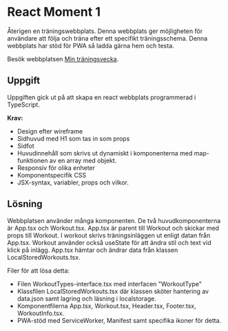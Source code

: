 # React Moment 1
Återigen en träningswebbplats. Denna webbplats ger möjligheten för användare att följa och träna efter ett specifikt träningsschema. Denna webbplats har stöd för PWA så ladda gärna hem och testa.

Besök webbplatsen [Min träningsvecka](https://workout-week.netlify.app/).

## Uppgift
Uppgiften gick ut på att skapa en react webbplats programmerad i TypeScript.

**Krav:**
* Design efter wireframe
* Sidhuvud med H1 som tas in som props
* Sidfot
* Huvudinnehåll som skrivs ut dynamiskt i komponenterna med map-funktionen av en array med objekt.
* Responsiv för olika enheter
* Komponentspecifik CSS
* JSX-syntax, variabler, props och vilkor.

## Lösning
Webbplatsen använder många komponenten. De två huvudkomponenterna är App.tsx och Workout.tsx. 
App.tsx är parent till Workout och skickar med props till Workout. I workout skrivs träningsinläggen ut enligt datan från App.tsx. Workout använder också useState för att ändra stil och text vid klick på inlägg. App.tsx hämtar och ändrar data från klassen LocalStoredWorkouts.tsx.

Filer för att lösa detta:
* Filen WorkoutTypes-interface.tsx med interfacen "WorkoutType"
* Klassfilen LocalStoredWorkouts.tsx där klassen sköter hantering av data.json samt lagring och läsning i localstorage.
* Komponentfilerna App.tsx, Workout.tsx, Header.tsx, Footer.tsx, WorkoutInfo.tsx.
* PWA-stöd med ServiceWorker, Manifest samt specifika ikoner för detta.
